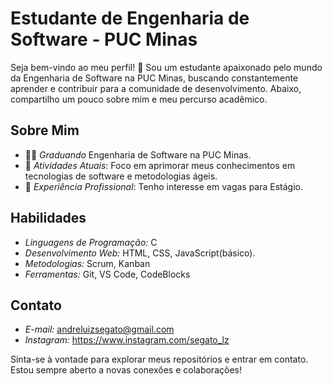 # Estudante de Engenharia de Software - PUC Minas

Seja bem-vindo ao meu perfil! 👋 Sou um estudante apaixonado pelo mundo da Engenharia de Software na PUC Minas, buscando constantemente aprender e contribuir para a comunidade de desenvolvimento. Abaixo, compartilho um pouco sobre mim e meu percurso acadêmico.

## Sobre Mim

- 👨‍🎓 *Graduando* Engenharia de Software na PUC Minas.
- 🌱 *Atividades Atuais*: Foco em aprimorar meus conhecimentos em tecnologias de software e metodologias ágeis.
- 💼 *Experiência Profissional*:  Tenho interesse em vagas para Estágio.

## Habilidades

- *Linguagens de Programação:* C
- *Desenvolvimento Web:* HTML, CSS, JavaScript(básico).
- *Metodologias:* Scrum, Kanban
- *Ferramentas:* Git, VS Code, CodeBlocks


## Contato

- *E-mail:* andreluizsegato@gmail.com
- *Instagram:* https://www.instagram.com/segato_lz

Sinta-se à vontade para explorar meus repositórios e entrar em contato. Estou sempre aberto a novas conexões e colaborações! 
